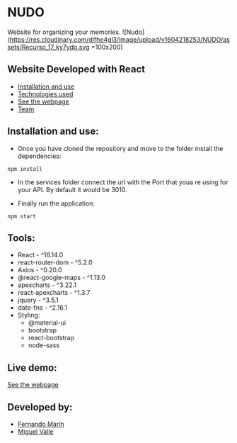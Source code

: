 # NUDO
Website for organizing your memories. 
![Nudo](https://res.cloudinary.com/difhe4gl3/image/upload/v1604218253/NUDO/assets/Recurso_17_ky7ydo.svg =100x200)
## Website Developed with React

- [Installation and use](#installation-and-use)
- [Technologies used](#tools)
- [See the webpage](#live-demo)
- [Team](#developed-by)

## Installation and use:
- Once you have cloned the repository and move to the folder install the dependencies:
```
npm install
```
- In the services folder connect the url with the Port that youa re using for your API. By default it would be 3010. 

- Finally run the application:
```
npm start
```

## Tools:
- React - ^16.14.0
- react-router-dom - ^5.2.0
- Axios - ^0.20.0
- @react-google-maps - ^1.13.0
- apexcharts - ^3.22.1
- react-apexcharts - ^1.3.7
- jquery - ^3.5.1
- date-fns - ^2.16.1
- Styling:
    - @material-ui
    - bootstrap
    - react-bootstrap
    - node-sass 

## Live demo:
[See the webpage](https://ironnudo.herokuapp.com/)

## Developed by:
- [Fernando Marín](https://github.com/fermarinsanchez)
- [Miguel Valle](https://github.com/MiguelValle94)

